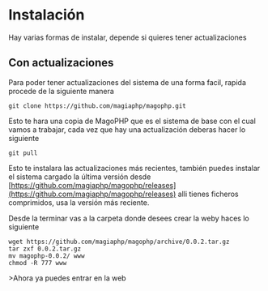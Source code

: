 # Instalación

Hay varias formas de instalar, depende si quieres tener actualizaciones

## Con actualizaciones

Para poder tener actualizaciones del sistema de una forma facil, rapida procede de la siguiente manera

```
git clone https://github.com/magiaphp/magophp.git
```

Esto te hara una copia de MagoPHP que es el sistema de base con el cual vamos a trabajar, cada vez que hay una actualización deberas hacer lo siguiente

```
git pull
```

Esto te instalara las actualizaciones más recientes, también puedes instalar el sistema cargado la última versión desde [https://github.com/magiaphp/magophp/releases](https://github.com/magiaphp/magophp/releases) alli tienes ficheros comprimidos, usa la versión más reciente.

Desde la terminar vas a la carpeta donde desees crear la weby haces lo siguiente

```
wget https://github.com/magiaphp/magophp/archive/0.0.2.tar.gz
tar zxf 0.0.2.tar.gz
mv magophp-0.0.2/ www
chmod -R 777 www
```

&gt;Ahora ya puedes entrar en la web



